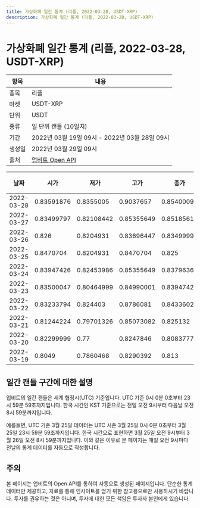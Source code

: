 ```yaml
---
title: 가상화폐 일간 통계 (리플, 2022-03-28, USDT-XRP)
description: 가상화폐 일간 통계 (리플, 2022-03-28, USDT-XRP)
---
```


가상화폐 일간 통계 (리플, 2022-03-28, USDT-XRP)
===

|항목|내용|
|--|--|
|종목|리플|
|마켓|USDT-XRP|
|단위|USDT|
|종류|일 단위 캔들 (10일치)|
|기간|2022년 03월 19일 09시 - 2022년 03월 28일 09시|
|생성일|2022년 03월 29일 09시|
|출처|[업비트 Open API](https://docs.upbit.com)|


|날짜|시가|저가|고가|종가|비고|
|--|--|--|--|--|--|
|2022-03-28|0.83591876|0.8355005|0.9037657|0.85400095|    |
|2022-03-27|0.83499797|0.82108442|0.85355649|0.85185612|    |
|2022-03-26|0.826|0.8204931|0.83696447|0.83499999|    |
|2022-03-25|0.8470704|0.8204931|0.8470704|0.825|    |
|2022-03-24|0.83947426|0.82453986|0.85355649|0.83796368|    |
|2022-03-23|0.83500047|0.80464999|0.84990001|0.83947429|    |
|2022-03-22|0.83233794|0.824403|0.8786081|0.84336028|    |
|2022-03-21|0.81244224|0.79701326|0.85073082|0.825132|    |
|2022-03-20|0.82299999|0.77|0.8247846|0.80837778|    |
|2022-03-19|0.8049|0.7860468|0.8290392|0.813|    |


일간 캔들 구간에 대한 설명
---


업비트의 일간 캔들은 세계 협정시(UTC) 기준입니다. 
UTC 기준 0시 0분 0초부터 23시 59분 59초까지입니다. 
한국 시간인 KST 기준으로는 전일 오전 9시부터 다음날 오전 8시 59분까지입니다. 


예를들면, UTC 기준 3월 25일 데이터는 UTC 시준 3월 25일 0시 0분 0초부터 3월 25일 23시 59분 59초까지입니다. 
한국 시간으로 표현하면 3월 25일 오전 9시부터 3월 26일 오전 8시 59분까지입니다. 
이와 같은 이유로 본 페이지는 매일 오전 9시마다 전날의 통계 데이터를 자동으로 작성합니다. 


주의
---


본 페이지는 업비트의 Open API를 통하여 자동으로 생성된 페이지입니다. 
단순한 통계 데이터만 제공하고, 자료를 통해 인사이트를 얻기 위한 참고용으로만 사용하시기 바랍니다. 
투자를 권유하는 것은 아니며, 투자에 대한 모든 책임은 투자자 본인에게 있습니다. 
